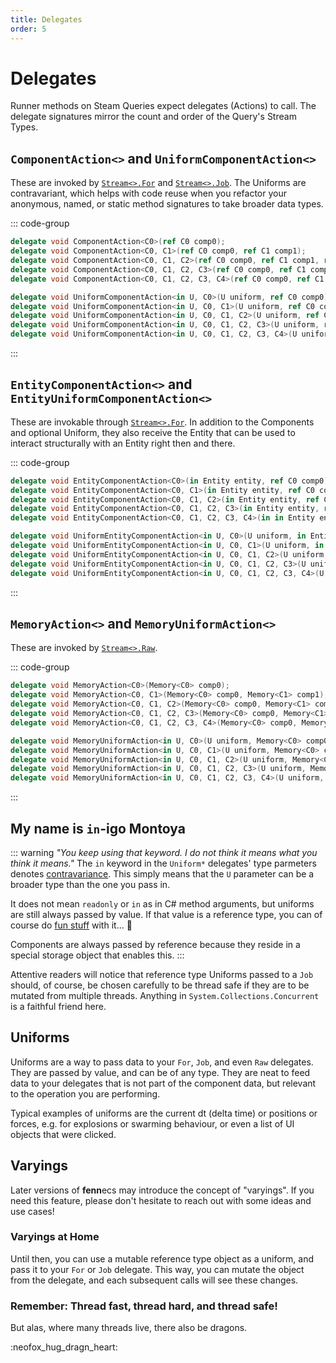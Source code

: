 ```yaml
---
title: Delegates 
order: 5
---
```

# Delegates
Runner methods on Steam Queries expect delegates (Actions) to call. The delegate signatures mirror the count and order of the Query's Stream Types.

## `ComponentAction<>` and `UniformComponentAction<>`
These are invoked by [`Stream<>.For`](Stream.For.md) and [`Stream<>.Job`](Stream.Job.md). The Uniforms are contravariant, which helps with code reuse when you refactor your anonymous, named, or static method signatures to take broader data types.

::: code-group
```cs [basic]
delegate void ComponentAction<C0>(ref C0 comp0);
delegate void ComponentAction<C0, C1>(ref C0 comp0, ref C1 comp1);
delegate void ComponentAction<C0, C1, C2>(ref C0 comp0, ref C1 comp1, ref C2 comp2);
delegate void ComponentAction<C0, C1, C2, C3>(ref C0 comp0, ref C1 comp1, ref C2 comp2, ref C3 comp3);
delegate void ComponentAction<C0, C1, C2, C3, C4>(ref C0 comp0, ref C1 comp1, ref C2 comp2, ref C3 comp3, ref C4 comp4);
```

```cs [with uniform]
delegate void UniformComponentAction<in U, C0>(U uniform, ref C0 comp0);
delegate void UniformComponentAction<in U, C0, C1>(U uniform, ref C0 comp0, ref C1 comp1);  
delegate void UniformComponentAction<in U, C0, C1, C2>(U uniform, ref C0 comp0, ref C1 comp1, ref C2 comp2);
delegate void UniformComponentAction<in U, C0, C1, C2, C3>(U uniform, ref C0 comp0, ref C1 comp1, ref C2 comp2, ref C3 comp3);
delegate void UniformComponentAction<in U, C0, C1, C2, C3, C4>(U uniform, ref C0 comp0, ref C1 comp1, ref C2 comp2, ref C3 comp3, ref C4 comp4);
```
:::


## `EntityComponentAction<>` and `EntityUniformComponentAction<>`
These are invokable through [`Stream<>.For`](Stream.For.md). In addition to the Components and optional Uniform, they also receive the Entity that can be used to interact structurally with an Entity right then and there.

::: code-group
```cs [basic]
delegate void EntityComponentAction<C0>(in Entity entity, ref C0 comp0);
delegate void EntityComponentAction<C0, C1>(in Entity entity, ref C0 comp0, ref C1 comp1);
delegate void EntityComponentAction<C0, C1, C2>(in Entity entity, ref C0 comp0, ref C1 comp1, ref C2 comp2);
delegate void EntityComponentAction<C0, C1, C2, C3>(in Entity entity, ref C0 comp0, ref C1 comp1, ref C2 comp2, ref C3 comp3); 
delegate void EntityComponentAction<C0, C1, C2, C3, C4>(in in Entity entity, ref C0 comp0, ref C1 comp1, ref C2 comp2, ref C3 comp3, ref C4 comp4);
```

```cs [with uniform]
delegate void UniformEntityComponentAction<in U, C0>(U uniform, in Entity entity, ref C0 comp0);
delegate void UniformEntityComponentAction<in U, C0, C1>(U uniform, in Entity entity, ref C0 comp0, ref C1 comp1);
delegate void UniformEntityComponentAction<in U, C0, C1, C2>(U uniform, in Entity entity, ref C0 comp0, ref C1 comp1, ref C2 comp2);
delegate void UniformEntityComponentAction<in U, C0, C1, C2, C3>(U uniform, in Entity entity, ref C0 comp0, ref C1 comp1, ref C2 comp2, ref C3 comp3);
delegate void UniformEntityComponentAction<in U, C0, C1, C2, C3, C4>(U uniform, in Entity entity, ref C0 comp0, ref C1 comp1, ref C2 comp2, ref C3 comp3, ref C4 comp4);
```
:::


## `MemoryAction<>` and `MemoryUniformAction<>`
These are invoked by [`Stream<>.Raw`](Stream.Raw.md).

::: code-group
```cs [basic]
delegate void MemoryAction<C0>(Memory<C0> comp0);
delegate void MemoryAction<C0, C1>(Memory<C0> comp0, Memory<C1> comp1);  
delegate void MemoryAction<C0, C1, C2>(Memory<C0> comp0, Memory<C1> comp1, Memory<C2> comp2);
delegate void MemoryAction<C0, C1, C2, C3>(Memory<C0> comp0, Memory<C1> comp1, Memory<C2> comp2, Memory<C3> comp3);
delegate void MemoryAction<C0, C1, C2, C3, C4>(Memory<C0> comp0, Memory<C1> comp1, Memory<C2> comp2, Memory<C3> comp3, Memory<C4> comp4);
```

```cs [with uniform]
delegate void MemoryUniformAction<in U, C0>(U uniform, Memory<C0> comp0);
delegate void MemoryUniformAction<in U, C0, C1>(U uniform, Memory<C0> comp0, Memory<C1> comp1);
delegate void MemoryUniformAction<in U, C0, C1, C2>(U uniform, Memory<C0> comp0, Memory<C1> comp1, Memory<C2> comp2); 
delegate void MemoryUniformAction<in U, C0, C1, C2, C3>(U uniform, Memory<C0> comp0, Memory<C1> comp1, Memory<C2> comp2, Memory<C3> comp3);
delegate void MemoryUniformAction<in U, C0, C1, C2, C3, C4>(U uniform, Memory<C0> comp0, Memory<C1> comp1, Memory<C2> comp2, Memory<C3> comp3, Memory<C4> comp4);
```
:::

## My name is `in`-igo Montoya

::: warning *"You keep using that keyword. I do not think it means what you think it means."*
The `in` keyword in the `Uniform*` delegates' type parmeters denotes [contravariance](https://learn.microsoft.com/en-us/dotnet/csharp/programming-guide/concepts/covariance-contravariance/). This simply means that the `U` parameter can be a broader type than the one you pass in.

It does not mean `readonly` or `in` as in C# method arguments, but uniforms are still always passed by value. If that value is a reference type, you can of course do [fun stuff](/cookbook/staples/Numbering.md) with it... 🦊

Components are always passed by reference because they  reside in a special storage object that enables this.
:::

Attentive readers will notice that reference type Uniforms passed to a `Job` should, of course, be chosen carefully to be thread safe if they are to be mutated from multiple threads. Anything in `System.Collections.Concurrent` is a faithful friend here.

## Uniforms

Uniforms are a way to pass data to your `For`, `Job`, and even `Raw` delegates. They are passed by value, and can be of any type. They are neat to feed data to your delegates that is not part of the component data, but relevant to the operation you are performing.

Typical examples of uniforms are the current dt (delta time) or positions or forces, e.g. for explosions or swarming behaviour, or even a list of UI objects that were clicked.


## Varyings
Later versions of **fenn**ecs may introduce the concept of "varyings". If you need this feature, please don't hesitate to reach out with some ideas and use cases!


### Varyings at Home
Until then, you can use a mutable reference type object as a uniform, and pass it to your `For` or `Job` delegate. This way, you can mutate the object from the delegate, and each subsequent calls will see these changes. 

### Remember: Thread fast, thread hard, and thread safe!

But alas, where many threads live, there also be dragons.

:neofox_hug_dragn_heart: 